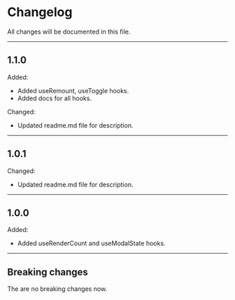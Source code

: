 # Changelog

All changes will be documented in this file.

---

## 1.1.0
Added:
- Added useRemount, useToggle hooks.
- Added docs for all hooks.

Changed:
- Updated readme.md file for description.

---

## 1.0.1
Changed:
- Updated readme.md file for description.

---

## 1.0.0
Added:
- Added useRenderCount and useModalState hooks.

---

## Breaking changes

The are no breaking changes now.
